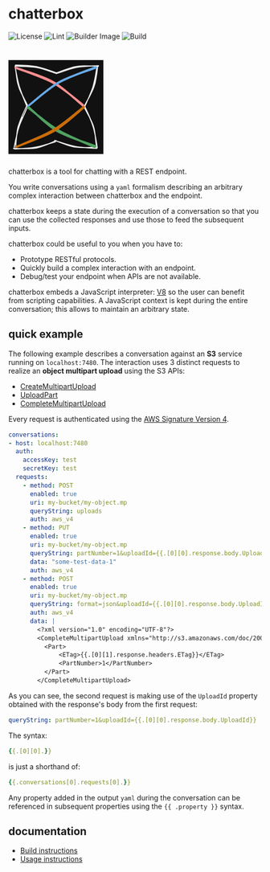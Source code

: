 # chatterbox

![License](https://img.shields.io/github/license/giubacc/chatterbox)
![Lint](https://github.com/giubacc/chatterbox/actions/workflows/lint.yaml/badge.svg)
![Builder Image](https://github.com/giubacc/chatterbox/actions/workflows/build-builder.yaml/badge.svg)
![Build](https://github.com/giubacc/chatterbox/actions/workflows/build-chatterbox.yaml/badge.svg)
<h1 align="left"><img alt="chatterbox-logo" src="./assets/images/cbox-logo.png"/>
</h1>

chatterbox is a tool for chatting with a REST endpoint.

You write conversations using a `yaml` formalism describing an arbitrary
complex interaction between chatterbox and the endpoint.

chatterbox keeps a state during the execution of a conversation so that
you can use the collected responses and use those to feed the
subsequent inputs.

chatterbox could be useful to you when you have to:

- Prototype RESTful protocols.
- Quickly build a complex interaction with an endpoint.
- Debug/test your endpoint when APIs are not available.

chatterbox embeds a JavaScript interpreter: [V8](https://v8.dev/)
so the user can benefit from scripting capabilities.
A JavaScript context is kept during the entire conversation;
this allows to maintain an arbitrary state.

## quick example

The following example describes a conversation against an **S3** service
running on `localhost:7480`.
The interaction uses 3 distinct requests to realize an **object multipart
upload** using the S3 APIs:

- [CreateMultipartUpload](https://docs.aws.amazon.com/AmazonS3/latest/API/API_CreateMultipartUpload.html)
- [UploadPart](https://docs.aws.amazon.com/AmazonS3/latest/API/API_UploadPart.html)
- [CompleteMultipartUpload](https://docs.aws.amazon.com/AmazonS3/latest/API/API_CompleteMultipartUpload.html)

Every request is authenticated using the
[AWS Signature Version 4](https://docs.aws.amazon.com/IAM/latest/UserGuide/reference_aws-signing.html).

```yaml
conversations:
- host: localhost:7480
  auth:
    accessKey: test
    secretKey: test
  requests:
    - method: POST
      enabled: true
      uri: my-bucket/my-object.mp
      queryString: uploads
      auth: aws_v4
    - method: PUT
      enabled: true
      uri: my-bucket/my-object.mp
      queryString: partNumber=1&uploadId={{.[0][0].response.body.UploadId}}
      data: "some-test-data-1"
      auth: aws_v4
    - method: POST
      enabled: true
      uri: my-bucket/my-object.mp
      queryString: format=json&uploadId={{.[0][0].response.body.UploadId}}
      auth: aws_v4
      data: |
        <?xml version="1.0" encoding="UTF-8"?>
        <CompleteMultipartUpload xmlns="http://s3.amazonaws.com/doc/2006-03-01/">
          <Part>
              <ETag>{{.[0][1].response.headers.ETag}}</ETag>
              <PartNumber>1</PartNumber>
          </Part>
        </CompleteMultipartUpload>
```

As you can see, the second request is making use of the `UploadId` property
obtained with the response's body from the first request:

```yaml
queryString: partNumber=1&uploadId={{.[0][0].response.body.UploadId}}
```

The syntax:

```yaml
{{.[0][0].}}
```

is just a shorthand of:

```yaml
{{.conversations[0].requests[0].}}
```

Any property added in the output `yaml` during the conversation can be
referenced in subsequent properties using the `{{ .property }}` syntax.

## documentation

- [Build instructions](docs/build.md)
- [Usage instructions](docs/usage.md)
